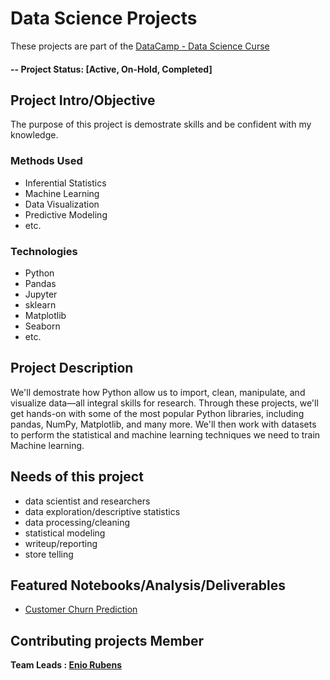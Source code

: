 # Data Science Projects
These projects are part of the [DataCamp - Data Science Curse](http://datacamp.com) 

#### -- Project Status: [Active, On-Hold, Completed]

## Project Intro/Objective
The purpose of this project is demostrate skills and be confident with my knowledge. 

### Methods Used
* Inferential Statistics
* Machine Learning
* Data Visualization
* Predictive Modeling
* etc.

### Technologies
* Python
* Pandas 
* Jupyter
* sklearn
* Matplotlib
* Seaborn
* etc. 

## Project Description
We'll demostrate how Python allow us to import, clean, manipulate, and visualize data—all integral skills for research. Through these projects, we'll get hands-on with some of the most popular Python libraries, including pandas, NumPy, Matplotlib, and many more. We'll then work with datasets to perform the statistical and machine learning techniques we need to train Machine learning. 

## Needs of this project

- data scientist and researchers
- data exploration/descriptive statistics
- data processing/cleaning
- statistical modeling
- writeup/reporting
- store telling


## Featured Notebooks/Analysis/Deliverables
* [Customer Churn Prediction](https://github.com/eniorubens/enioRubens_dataScienceProjects/tree/main/Customer%20Churn%20Prediction)


## Contributing projects Member

**Team Leads : [Enio Rubens](https://github.com/eniorubens)**
